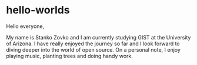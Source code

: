 # hello-worlds

Hello everyone, 

My name is Stanko Zovko and I am currently studying GIST at the University of Arizona. 
I have really enjoyed the journey so far and I look forward to diving deeper into the world of open source.
On a personal note, I enjoy playing music, planting trees and doing handy work. 
